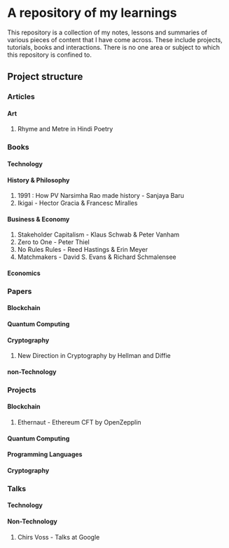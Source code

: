 # A repository of my learnings

This repository is a collection of my notes, lessons and summaries of various pieces of content that I have come across. These include projects, tutorials, books and interactions. There is no one area or subject to which this repository is confined to.

## Project structure

### Articles
#### Art
1. Rhyme and Metre in Hindi Poetry
### Books
#### Technology
#### History & Philosophy
1. 1991 : How PV Narsimha Rao made history - Sanjaya Baru
2. Ikigai - Hector Gracia & Francesc Miralles
#### Business & Economy
1. Stakeholder Capitalism - Klaus Schwab & Peter Vanham
2. Zero to One - Peter Thiel
3. No Rules Rules - Reed Hastings & Erin Meyer
4. Matchmakers - David S. Evans & Richard Schmalensee
#### Economics
### Papers
#### Blockchain
#### Quantum Computing
#### Cryptography
1. New Direction in Cryptography by Hellman and Diffie
#### non-Technology
### Projects
#### Blockchain
1. Ethernaut - Ethereum CFT by OpenZepplin
#### Quantum Computing
#### Programming Languages
#### Cryptography
### Talks
#### Technology
#### Non-Technology
1. Chirs Voss - Talks at Google
